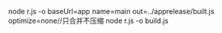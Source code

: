 node r.js -o baseUrl=app name=main out=../apprelease/built.js optimize=none//只合并不压缩
node r.js -o build.js